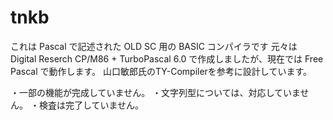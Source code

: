 # tnkb
これは Pascal で記述された OLD SC 用の BASIC コンパイラです
元々は Digital Reserch CP/M86 + TurboPascal 6.0 で作成しましたが、現在では Free Pascal で動作します。
山口敏郎氏のTY-Compilerを参考に設計しています。

・一部の機能が完成していません。
・文字列型については、対応していません。
・検査は完了していません。
